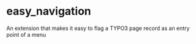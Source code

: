 # easy_navigation
An extension that makes it easy to flag a TYPO3 page record as an entry point of a menu

